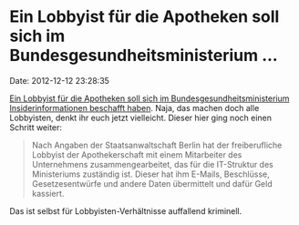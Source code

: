 Ein Lobbyist für die Apotheken soll sich im Bundesgesundheitsministerium \...
=============================================================================

Date: 2012-12-12 23:28:35

[Ein Lobbyist für die Apotheken soll sich im
Bundesgesundheitsministerium Insiderinformationen beschafft
haben](http://www.sueddeutsche.de/politik/scheiss-seo-immer-1.1548096).
Naja, das machen doch alle Lobbyisten, denkt ihr euch jetzt vielleicht.
Dieser hier ging noch einen Schritt weiter:

> Nach Angaben der Staatsanwaltschaft Berlin hat der freiberufliche
> Lobbyist der Apothekerschaft mit einem Mitarbeiter des Unternehmens
> zusammengearbeitet, das für die IT-Struktur des Ministeriums zuständig
> ist. Dieser hat ihm E-Mails, Beschlüsse, Gesetzesentwürfe und andere
> Daten übermittelt und dafür Geld kassiert.

Das ist selbst für Lobbyisten-Verhältnisse auffallend kriminell.
